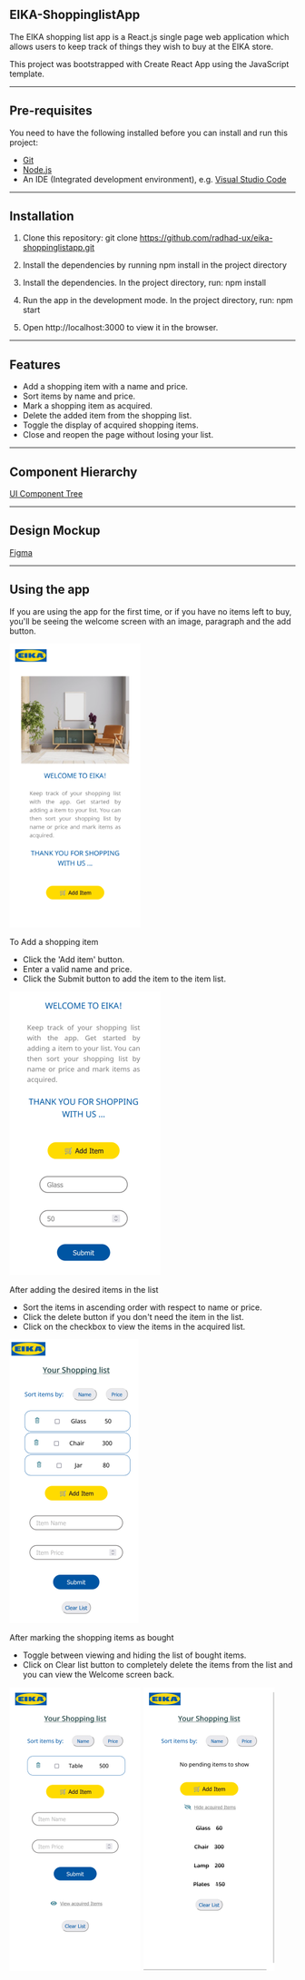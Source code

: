## **EIKA-ShoppinglistApp**

The EIKA shopping list app is a React.js single page web application which allows users to keep track of things they wish to buy at the EIKA store.

This project was bootstrapped with Create React App using the JavaScript template.

---

## Pre-requisites

You need to have the following installed before you can install and run this project:

- [Git](https://git-scm.com/book/en/v2/Getting-Started-Installing-Git)
- [Node.js](https://nodejs.org/en/download/)
- An IDE (Integrated development environment), e.g. [Visual Studio Code](https://code.visualstudio.com/download)

---

## Installation

1. Clone this repository: git clone https://github.com/radhad-ux/eika-shoppinglistapp.git

2. Install the dependencies by running npm install in the project directory
3. Install the dependencies. In the project directory, run: npm install

4. Run the app in the development mode. In the project directory, run: npm start

5. Open http://localhost:3000 to view it in the browser.

---

## Features

- Add a shopping item with a name and price.
- Sort items by name and price.
- Mark a shopping item as acquired.
- Delete the added item from the shopping list.
- Toggle the display of acquired shopping items.
- Close and reopen the page without losing your list.

---

## Component Hierarchy

[UI Component Tree](https://whimsical.com/eika-shoppinglistapp-CLTiEv7HrSGBBQo3G86mFr)

---

## Design Mockup

[Figma](https://www.figma.com/file/Bz6kGmXNJaqTWHduZm5BAJ/Eika-ShoppingListApp?node-id=0%3A1)

---

## Using the app

If you are using the app for the first time, or if you have no items left to buy, you'll be seeing the welcome screen with an image, paragraph and the add button.

![eika01.png](src/img/screenshot01.png)

To Add a shopping item

- Click the 'Add item' button.
- Enter a valid name and price.
- Click the Submit button to add the item to the item list.

![eika02.png](src/img/eika02.png)

After adding the desired items in the list

- Sort the items in ascending order with respect to name or price.
- Click the delete button if you don't need the item in the list.
- Click on the checkbox to view the items in the acquired list.

![eika03.png](src/img/eika03.png)

After marking the shopping items as bought

- Toggle between viewing and hiding the list of bought items.
- Click on Clear list button to completely delete the items from the list and you can view the Welcome screen back.

![eika04.png](src/img/eika04.png)
![eika05.png](src/img/eika05.png)
